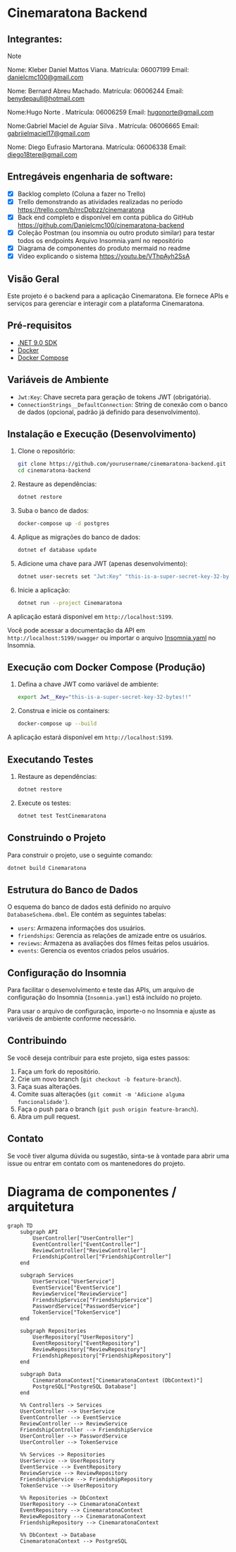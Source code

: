 # Cinemaratona Backend

## Integrantes:

>[!NOTE]
> Nome: Kleber Daniel Mattos Viana. Matrícula: 06007199 Email: danielcmc100@gmail.com
>
> Nome: Bernard Abreu Machado. Matrícula: 06006244 Email: benydepaull@hotmail.com
>
> Nome:Hugo Norte . Matrícula: 06006259 Email: hugonorte@gmail.com
>
> Nome:Gabriel Maciel de Aguiar Silva . Matrícula: 06006665 Email: gabriielmaciel17@gmail.com
>
> Nome: Diego Eufrasio Martorana. Matrícula: 06006338 Email: diego18tere@gmail.com

## Entregáveis engenharia de software:
- [x]  Backlog completo (Coluna a fazer no Trello)
- [x]  Trello demonstrando as atividades realizadas no período
    https://trello.com/b/rrcDpbzz/cinemaratona
- [x]  Back end completo e disponível em conta pública do GitHub
    https://github.com/Danielcmc100/cinemaratona-backend
- [x]  Coleção Postman (ou insomnia ou outro produto similar) para testar todos os endpoints
    Arquivo Insomnia.yaml no repositório
- [x]  Diagrama de componentes do produto
    mermaid no readme
- [x]  Vídeo explicando o sistema
    https://youtu.be/VThpAyh2SsA

## Visão Geral

Este projeto é o backend para a aplicação Cinemaratona. Ele fornece APIs e serviços para gerenciar e interagir com a plataforma Cinemaratona.

## Pré-requisitos

- [.NET 9.0 SDK](https://dotnet.microsoft.com/download/dotnet/9.0)
- [Docker](https://www.docker.com/get-started)
- [Docker Compose](https://docs.docker.com/compose/install/)

## Variáveis de Ambiente

- `Jwt:Key`: Chave secreta para geração de tokens JWT (obrigatória).
- `ConnectionStrings__DefaultConnection`: String de conexão com o banco de dados (opcional, padrão já definido para desenvolvimento).

## Instalação e Execução (Desenvolvimento)

1. Clone o repositório:
    ```sh
    git clone https://github.com/yourusername/cinemaratona-backend.git
    cd cinemaratona-backend
    ```

2. Restaure as dependências:
    ```sh
    dotnet restore
    ```

3. Suba o banco de dados:
    ```sh
    docker-compose up -d postgres
    ```

4. Aplique as migrações do banco de dados:
    ```sh
    dotnet ef database update
    ```

5. Adicione uma chave para JWT (apenas desenvolvimento):
    ```sh
    dotnet user-secrets set "Jwt:Key" "this-is-a-super-secret-key-32-bytes"
    ```

6. Inicie a aplicação:
    ```sh
    dotnet run --project Cinemaratona
    ```

A aplicação estará disponível em `http://localhost:5199`.

Você pode acessar a documentação da API em `http://localhost:5199/swagger` ou importar o arquivo [Insomnia.yaml](Insomnia.yaml) no Insomnia.

## Execução com Docker Compose (Produção)

1. Defina a chave JWT como variável de ambiente:
    ```sh
    export Jwt__Key="this-is-a-super-secret-key-32-bytes!!"
    ```

2. Construa e inicie os containers:
    ```sh
    docker-compose up --build
    ```

A aplicação estará disponível em `http://localhost:5199`.

## Executando Testes

1. Restaure as dependências:
    ```sh
    dotnet restore
    ```

2. Execute os testes:
    ```sh
    dotnet test TestCinemaratona
    ```

## Construindo o Projeto

Para construir o projeto, use o seguinte comando:
```sh
dotnet build Cinemaratona
```

## Estrutura do Banco de Dados

O esquema do banco de dados está definido no arquivo `DatabaseSchema.dbml`. Ele contém as seguintes tabelas:

- `users`: Armazena informações dos usuários.
- `friendships`: Gerencia as relações de amizade entre os usuários.
- `reviews`: Armazena as avaliações dos filmes feitas pelos usuários.
- `events`: Gerencia os eventos criados pelos usuários.

## Configuração do Insomnia

Para facilitar o desenvolvimento e teste das APIs, um arquivo de configuração do Insomnia (`Insomnia.yaml`) está incluído no projeto. 

Para usar o arquivo de configuração, importe-o no Insomnia e ajuste as variáveis de ambiente conforme necessário.

## Contribuindo

Se você deseja contribuir para este projeto, siga estes passos:

1. Faça um fork do repositório.
2. Crie um novo branch (`git checkout -b feature-branch`).
3. Faça suas alterações.
4. Comite suas alterações (`git commit -m 'Adicione alguma funcionalidade'`).
5. Faça o push para o branch (`git push origin feature-branch`).
6. Abra um pull request.

## Contato

Se você tiver alguma dúvida ou sugestão, sinta-se à vontade para abrir uma issue ou entrar em contato com os mantenedores do projeto.

# Diagrama de componentes / arquitetura

```mermaid
graph TD
    subgraph API
        UserController["UserController"]
        EventController["EventController"]
        ReviewController["ReviewController"]
        FriendshipController["FriendshipController"]
    end

    subgraph Services
        UserService["UserService"]
        EventService["EventService"]
        ReviewService["ReviewService"]
        FriendshipService["FriendshipService"]
        PasswordService["PasswordService"]
        TokenService["TokenService"]
    end

    subgraph Repositories
        UserRepository["UserRepository"]
        EventRepository["EventRepository"]
        ReviewRepository["ReviewRepository"]
        FriendshipRepository["FriendshipRepository"]
    end

    subgraph Data
        CinemaratonaContext["CinemaratonaContext (DbContext)"]
        PostgreSQL["PostgreSQL Database"]
    end

    %% Controllers -> Services
    UserController --> UserService
    EventController --> EventService
    ReviewController --> ReviewService
    FriendshipController --> FriendshipService
    UserController --> PasswordService
    UserController --> TokenService

    %% Services -> Repositories
    UserService --> UserRepository
    EventService --> EventRepository
    ReviewService --> ReviewRepository
    FriendshipService --> FriendshipRepository
    TokenService --> UserRepository

    %% Repositories -> DbContext
    UserRepository --> CinemaratonaContext
    EventRepository --> CinemaratonaContext
    ReviewRepository --> CinemaratonaContext
    FriendshipRepository --> CinemaratonaContext

    %% DbContext -> Database
    CinemaratonaContext --> PostgreSQL
```
